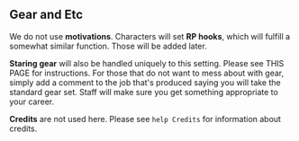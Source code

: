 ## Gear and Etc

We do not use **motivations**. Characters will set **RP hooks**, which will fulfill a somewhat similar function. Those will be added later. 

**Staring gear** will also be handled uniquely to this setting. Please see THIS PAGE for instructions. For those that do not want to mess about with gear, simply add a comment to the job that's produced saying you will take the standard gear set. Staff will make sure you get something appropriate to your career.

**Credits** are not used here. Please see `help Credits` for information about credits.
